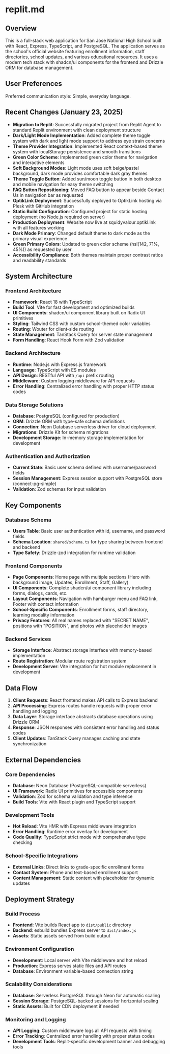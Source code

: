 # replit.md

## Overview

This is a full-stack web application for San Jose National High School built with React, Express, TypeScript, and PostgreSQL. The application serves as the school's official website featuring enrollment information, staff directories, school updates, and various educational resources. It uses a modern tech stack with shadcn/ui components for the frontend and Drizzle ORM for database management.

## User Preferences

Preferred communication style: Simple, everyday language.

## Recent Changes (January 23, 2025)

- **Migration to Replit**: Successfully migrated project from Replit Agent to standard Replit environment with clean deployment structure
- **Dark/Light Mode Implementation**: Added complete theme toggle system with dark and light mode support to address eye strain concerns
- **Theme Provider Integration**: Implemented React context-based theme system with localStorage persistence and smooth transitions
- **Green Color Scheme**: Implemented green color theme for navigation and interactive elements
- **Soft Background Modes**: Light mode uses soft beige/pastel background, dark mode provides comfortable dark gray themes
- **Theme Toggle Button**: Added sun/moon toggle button in both desktop and mobile navigation for easy theme switching
- **FAQ Button Repositioning**: Moved FAQ button to appear beside Contact Us in navigation bar as requested
- **OptikLink Deployment**: Successfully deployed to OptikLink hosting via Plesk with GitHub integration
- **Static Build Configuration**: Configured project for static hosting deployment (no Node.js required on server)
- **Production Deployment**: Website now live at squidyvalour.optikl.ink with all features working
- **Dark Mode Primary**: Changed default theme to dark mode as the primary visual experience
- **Green Primary Colors**: Updated to green color scheme (hsl(142, 71%, 45%)) as requested by user
- **Accessibility Compliance**: Both themes maintain proper contrast ratios and readability standards

## System Architecture

### Frontend Architecture
- **Framework**: React 18 with TypeScript
- **Build Tool**: Vite for fast development and optimized builds
- **UI Components**: shadcn/ui component library built on Radix UI primitives
- **Styling**: Tailwind CSS with custom school-themed color variables
- **Routing**: Wouter for client-side routing
- **State Management**: TanStack Query for server state management
- **Form Handling**: React Hook Form with Zod validation

### Backend Architecture
- **Runtime**: Node.js with Express.js framework
- **Language**: TypeScript with ES modules
- **API Design**: RESTful API with `/api` prefix routing
- **Middleware**: Custom logging middleware for API requests
- **Error Handling**: Centralized error handling with proper HTTP status codes

### Data Storage Solutions
- **Database**: PostgreSQL (configured for production)
- **ORM**: Drizzle ORM with type-safe schema definitions
- **Connection**: Neon Database serverless driver for cloud deployment
- **Migrations**: Drizzle Kit for schema migrations
- **Development Storage**: In-memory storage implementation for development

### Authentication and Authorization
- **Current State**: Basic user schema defined with username/password fields
- **Session Management**: Express session support with PostgreSQL store (connect-pg-simple)
- **Validation**: Zod schemas for input validation

## Key Components

### Database Schema
- **Users Table**: Basic user authentication with id, username, and password fields
- **Schema Location**: `shared/schema.ts` for type sharing between frontend and backend
- **Type Safety**: Drizzle-zod integration for runtime validation

### Frontend Components
- **Page Components**: Home page with multiple sections (Hero with background image, Updates, Enrollment, Staff, Gallery)
- **UI Components**: Complete shadcn/ui component library including forms, dialogs, cards, etc.
- **Layout Components**: Navigation with hamburger menu and FAQ link, Footer with contact information
- **School-Specific Components**: Enrollment forms, staff directory, learning modality information
- **Privacy Features**: All real names replaced with "SECRET NAME", positions with "POSITION", and photos with placeholder images

### Backend Services
- **Storage Interface**: Abstract storage interface with memory-based implementation
- **Route Registration**: Modular route registration system
- **Development Server**: Vite integration for hot module replacement in development

## Data Flow

1. **Client Requests**: React frontend makes API calls to Express backend
2. **API Processing**: Express routes handle requests with proper error handling and logging
3. **Data Layer**: Storage interface abstracts database operations using Drizzle ORM
4. **Response**: JSON responses with consistent error handling and status codes
5. **Client Updates**: TanStack Query manages caching and state synchronization

## External Dependencies

### Core Dependencies
- **Database**: Neon Database (PostgreSQL-compatible serverless)
- **UI Framework**: Radix UI primitives for accessible components
- **Validation**: Zod for schema validation and type inference
- **Build Tools**: Vite with React plugin and TypeScript support

### Development Tools
- **Hot Reload**: Vite HMR with Express middleware integration
- **Error Handling**: Runtime error overlay for development
- **Code Quality**: TypeScript strict mode with comprehensive type checking

### School-Specific Integrations
- **External Links**: Direct links to grade-specific enrollment forms
- **Contact System**: Phone and text-based enrollment support
- **Content Management**: Static content with placeholder for dynamic updates

## Deployment Strategy

### Build Process
- **Frontend**: Vite builds React app to `dist/public` directory
- **Backend**: esbuild bundles Express server to `dist/index.js`
- **Assets**: Static assets served from build output

### Environment Configuration
- **Development**: Local server with Vite middleware and hot reload
- **Production**: Express serves static files and API routes
- **Database**: Environment variable-based connection string

### Scalability Considerations
- **Database**: Serverless PostgreSQL through Neon for automatic scaling
- **Session Storage**: PostgreSQL-backed sessions for horizontal scaling
- **Static Assets**: Built for CDN deployment if needed

### Monitoring and Logging
- **API Logging**: Custom middleware logs all API requests with timing
- **Error Tracking**: Centralized error handling with proper status codes
- **Development Tools**: Replit-specific development banner and debugging tools